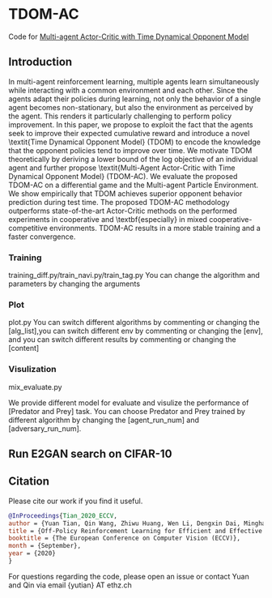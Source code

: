 # TDOM-AC
Code for [Multi-agent Actor-Critic with Time Dynamical Opponent Model](https://arxiv.org/pdf/2204.05576)


## Introduction
In multi-agent reinforcement learning, multiple agents learn simultaneously while interacting with a common environment and each other. Since the agents adapt their policies during learning, not only the behavior of a single agent becomes non-stationary, but also the environment as perceived by the agent. This renders it particularly challenging to perform policy improvement. In this paper, we propose to exploit the fact that the agents seek to improve their expected cumulative reward and introduce a novel \textit{Time Dynamical Opponent Model} (TDOM) to encode the knowledge that the opponent policies tend to improve over time. We motivate TDOM theoretically by deriving a lower bound of the log objective of an individual agent and further propose \textit{Multi-Agent Actor-Critic with Time Dynamical Opponent Model} (TDOM-AC). We evaluate the proposed TDOM-AC on a differential game and the Multi-agent Particle Environment. We show empirically that TDOM achieves superior opponent behavior prediction during test time. The proposed TDOM-AC methodology outperforms state-of-the-art Actor-Critic methods on the performed experiments in cooperative and \textbf{especially} in mixed cooperative-competitive environments. TDOM-AC results in a more stable training and a faster convergence.


### Training 
training_diff.py/train_navi.py/train_tag.py
You can change the algorithm and parameters by changing the arguments

### Plot
plot.py
You can switch different algorithms by commenting or changing the [alg_list],you can switch different env by commenting or changing the [env], and you can switch different results by commenting or changing the [content]

### Visulization
mix_evaluate.py

We provide different model for evaluate and visulize the performance of [Predator and Prey] task. You can choose Predator and Prey trained by different algorithm by changing the [agent_run_num] and [adversary_run_num].

## Run E2GAN search on CIFAR-10

## Citation
Please cite our work if you find it useful.
```bibtex
@InProceedings{Tian_2020_ECCV,
author = {Yuan Tian, Qin Wang, Zhiwu Huang, Wen Li, Dengxin Dai, Minghao Yang, Jun Wang, Olga Fink},
title = {Off-Policy Reinforcement Learning for Efficient and Effective GAN Architecture Search},
booktitle = {The European Conference on Computer Vision (ECCV)},
month = {September},
year = {2020}
}
```
For questions regarding the code, please open an issue or contact Yuan and Qin via email {yutian} AT ethz.ch
